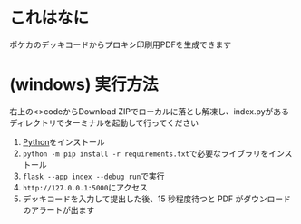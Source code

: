 # これはなに

ポケカのデッキコードからプロキシ印刷用PDFを生成できます

# (windows) 実行方法

右上の<>codeからDownload ZIPでローカルに落とし解凍し、index.pyがあるディレクトリでターミナルを起動して行ってください
1. [Python](https://www.python.org)をインストール
2. `python -m pip install -r requirements.txt`で必要なライブラリをインストール
3. `flask --app index --debug run`で実行
4. `http://127.0.0.1:5000`にアクセス
5. デッキコードを入力して提出した後、15 秒程度待つと PDF がダウンロードのアラートが出ます
